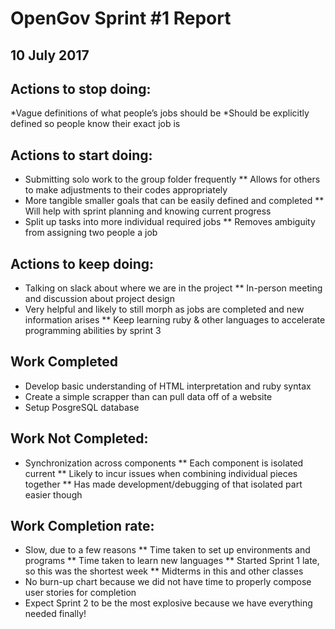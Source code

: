 # OpenGov Sprint #1 Report
## 10 July 2017

## Actions to stop doing:
*Vague definitions of what people’s jobs should be
*Should be explicitly defined so people know their exact job is 

## Actions to start doing:
* Submitting solo work to the group folder frequently
** Allows for others to make adjustments to their codes appropriately
* More tangible smaller goals that can be easily defined and completed
** Will help with sprint planning and knowing current progress
* Split up tasks into more individual required jobs
** Removes ambiguity from assigning two people a job

## Actions to keep doing:
* Talking on slack about where we are in the project
** In-person meeting and discussion about project design
* Very helpful and likely to still morph as jobs are completed and new information arises 
** Keep learning ruby & other languages to accelerate programming abilities by sprint 3

## Work Completed
* Develop basic understanding of HTML interpretation and ruby syntax
* Create a simple scrapper than can pull data off of a website
* Setup PosgreSQL database

## Work Not Completed:
* Synchronization across components 
** Each component is isolated current
** Likely to incur issues when combining individual pieces together
** Has made development/debugging of that isolated part easier though

## Work Completion rate: 
* Slow, due to a few reasons
** Time taken to set up environments and programs
** Time taken to learn new languages 
** Started Sprint 1 late, so this was the shortest week
** Midterms in this and other classes
* No burn-up chart because we did not have time to properly compose user stories for completion
* Expect Sprint 2 to be the most explosive because we have everything needed finally!
